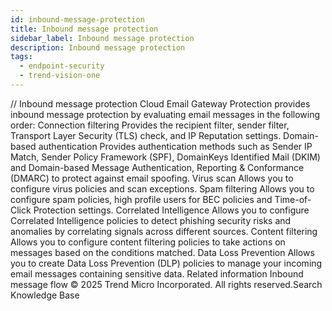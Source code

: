 ```yaml
---
id: inbound-message-protection
title: Inbound message protection
sidebar_label: Inbound message protection
description: Inbound message protection
tags:
  - endpoint-security
  - trend-vision-one
---
```


/*<![CDATA[*/ $('#title').html($('meta[name=map-description]').attr('content')); /*]]>*/ Inbound message protection Cloud Email Gateway Protection provides inbound message protection by evaluating email messages in the following order: Connection filtering Provides the recipient filter, sender filter, Transport Layer Security (TLS) check, and IP Reputation settings. Domain-based authentication Provides authentication methods such as Sender IP Match, Sender Policy Framework (SPF), DomainKeys Identified Mail (DKIM) and Domain-based Message Authentication, Reporting & Conformance (DMARC) to protect against email spoofing. Virus scan Allows you to configure virus policies and scan exceptions. Spam filtering Allows you to configure spam policies, high profile users for BEC policies and Time-of-Click Protection settings. Correlated Intelligence Allows you to configure Correlated Intelligence policies to detect phishing security risks and anomalies by correlating signals across different sources. Content filtering Allows you to configure content filtering policies to take actions on messages based on the conditions matched. Data Loss Prevention Allows you to create Data Loss Prevention (DLP) policies to manage your incoming email messages containing sensitive data. Related information Inbound message flow © 2025 Trend Micro Incorporated. All rights reserved.Search Knowledge Base